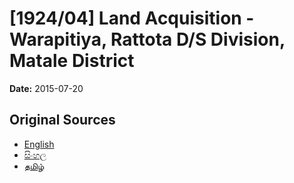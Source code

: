 # [1924/04] Land Acquisition - Warapitiya, Rattota D/S Division, Matale District

**Date:** 2015-07-20

## Original Sources

- [English](https://documents.gov.lk/view/extra-gazettes/2015/7/1924-04_E.pdf)
- [සිංහල](https://documents.gov.lk/view/extra-gazettes/2015/7/1924-04_S.pdf)
- [தமிழ்](https://documents.gov.lk/view/extra-gazettes/2015/7/1924-04_T.pdf)
